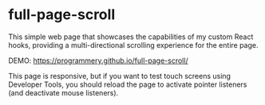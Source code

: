 # full-page-scroll
This simple web page that showcases the capabilities of my custom React hooks, providing a multi-directional scrolling experience for the entire page.

DEMO: https://programmery.github.io/full-page-scroll/

This page is responsive, but if you want to test touch screens using Developer Tools, you should reload the page to activate pointer listeners (and deactivate mouse listeners).

